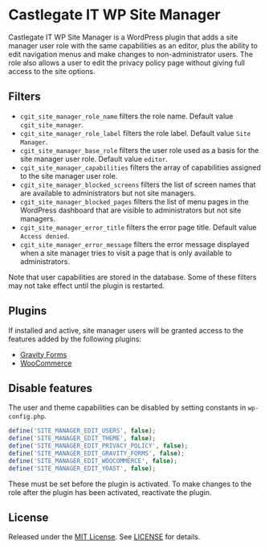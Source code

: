 # Castlegate IT WP Site Manager

Castlegate IT WP Site Manager is a WordPress plugin that adds a site manager user role with the same capabilities as an editor, plus the ability to edit navigation menus and make changes to non-administrator users. The role also allows a user to edit the privacy policy page without giving full access to the site options.

## Filters

*   `cgit_site_manager_role_name` filters the role name. Default value `cgit_site_manager`.
*   `cgit_site_manager_role_label` filters the role label. Default value `Site Manager`.
*   `cgit_site_manager_base_role` filters the user role used as a basis for the site manager user role. Default value `editor`.
*   `cgit_site_manager_capabilities` filters the array of capabilities assigned to the site manager user role.
*   `cgit_site_manager_blocked_screens` filters the list of screen names that are available to administrators but not site managers.
*   `cgit_site_manager_blocked_pages` filters the list of menu pages in the WordPress dashboard that are visible to administrators but not site managers.
*   `cgit_site_manager_error_title` filters the error page title. Default value `Access denied`.
*   `cgit_site_manager_error_message` filters the error message displayed when a site manager tries to visit a page that is only available to administrators.

Note that user capabilities are stored in the database. Some of these filters may not take effect until the plugin is restarted.

## Plugins

If installed and active, site manager users will be granted access to the features added by the following plugins:

*   [Gravity Forms](https://www.gravityforms.com/)
*   [WooCommerce](https://woocommerce.com/)

## Disable features

The user and theme capabilities can be disabled by setting constants in `wp-config.php`.

~~~ php
define('SITE_MANAGER_EDIT_USERS', false);
define('SITE_MANAGER_EDIT_THEME', false);
define('SITE_MANAGER_EDIT_PRIVACY_POLICY', false);
define('SITE_MANAGER_EDIT_GRAVITY_FORMS', false);
define('SITE_MANAGER_EDIT_WOOCOMMERCE', false);
define('SITE_MANAGER_EDIT_YOAST', false);
~~~

These must be set before the plugin is activated. To make changes to the role after the plugin has been activated, reactivate the plugin.

## License

Released under the [MIT License](https://opensource.org/licenses/MIT). See [LICENSE](LICENSE) for details.
